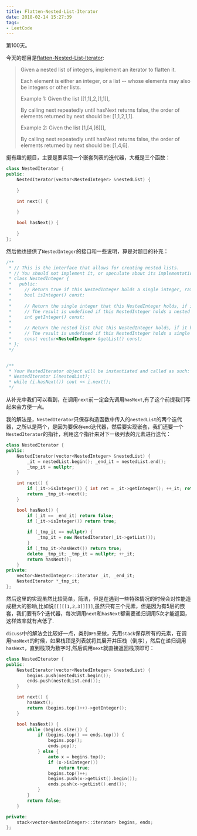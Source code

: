 ```yaml
---
title: Flatten-Nested-List-Iterator
date: 2018-02-14 15:27:39
tags:
- LeetCode
---
```


第100天。

今天的题目是[flatten-Nested-List-Iterator](https://leetcode.com/problems/flatten-nested-list-iterator/description/):

> Given a nested list of integers, implement an iterator to flatten it.
>
> Each element is either an integer, or a list -- whose elements may also be integers or other lists.
>
> Example 1:
> Given the list [[1,1],2,[1,1]],
>
> By calling next repeatedly until hasNext returns false, the order of elements returned by next should be: [1,1,2,1,1].
>
> Example 2:
> Given the list [1,[4,[6]]],
>
> By calling next repeatedly until hasNext returns false, the order of elements returned by next should be: [1,4,6].

挺有趣的题目，主要是要实现一个嵌套列表的迭代器，大概是三个函数：

```c++
class NestedIterator {
public:
    NestedIterator(vector<NestedInteger> &nestedList) {
        
    }

    int next() {
        
    }

    bool hasNext() {
        
    }
};
```

然后他也提供了`NestedInteger`的接口和一些说明，算是对题目的补充：
```c++
/**
 * // This is the interface that allows for creating nested lists.
 * // You should not implement it, or speculate about its implementation
 * class NestedInteger {
 *   public:
 *     // Return true if this NestedInteger holds a single integer, rather than a nested list.
 *     bool isInteger() const;
 *
 *     // Return the single integer that this NestedInteger holds, if it holds a single integer
 *     // The result is undefined if this NestedInteger holds a nested list
 *     int getInteger() const;
 *
 *     // Return the nested list that this NestedInteger holds, if it holds a nested list
 *     // The result is undefined if this NestedInteger holds a single integer
 *     const vector<NestedInteger> &getList() const;
 * };
 */


/**
 * Your NestedIterator object will be instantiated and called as such:
 * NestedIterator i(nestedList);
 * while (i.hasNext()) cout << i.next();
 */
```

从补充中我们可以看到，在调用`next`前一定会先调用`hasNext`,有了这个前提我们写起来会方便一点。

我的解法是，`NestedIterator`只保存构造函数中传入的`nestedList`的两个迭代器，之所以是两个，是因为要保存`end`迭代器，然后要实现嵌套，我们还要一个`NestedIterator`的指针，利用这个指针来对下一级列表的元素进行迭代：

```c++
class NestedIterator {
public:
    NestedIterator(vector<NestedInteger> &nestedList) {
        _it = nestedList.begin(); _end_it = nestedList.end();
        _tmp_it = nullptr;
    }

    int next() {
        if (_it->isInteger()) { int ret = _it->getInteger(); ++_it; return ret; }
        return _tmp_it->next();
    }

    bool hasNext() {
        if (_it == _end_it) return false;
        if (_it->isInteger()) return true;
        
        if (_tmp_it == nullptr) {
            _tmp_it = new NestedIterator(_it->getList());
        }
        if (_tmp_it->hasNext()) return true;
        delete _tmp_it; _tmp_it = nullptr; ++_it;
        return hasNext();
    }
private:
    vector<NestedInteger>::iterator _it, _end_it;
    NestedIterator *_tmp_it;
};
```


然后这里的实现虽然比较简单，简洁，但是在遇到一些特殊情况的时候会对性能造成极大的影响,比如说`[[[[[1,2,3]]]]]`,虽然只有三个元素，但是因为有5层的嵌套，我们要有5个迭代器，每次调用`next`和`hasNext`都需要递归调用5次才能返回，这样效率就有点低了.

`dicuss`中的解法会比较好一点，类别`DFS`来做，先用`stack`保存所有的元素，在调用`hasNext`的时候，如果栈顶是列表就将其展开并压栈（倒序），然后在递归调用`hasNext`，直到栈顶为数字时,然后调用`next`就直接返回栈顶即可：

```c++
class NestedIterator {
public:
    NestedIterator(vector<NestedInteger> &nestedList) {
        begins.push(nestedList.begin());
        ends.push(nestedList.end());
    }

    int next() {
        hasNext();
        return (begins.top()++)->getInteger();
    }

    bool hasNext() {
        while (begins.size()) {
            if (begins.top() == ends.top()) {
                begins.pop();
                ends.pop();
            } else {
                auto x = begins.top();
                if (x->isInteger())
                    return true;
                begins.top()++;
                begins.push(x->getList().begin());
                ends.push(x->getList().end());
            }
        }
        return false;
    }

private:
    stack<vector<NestedInteger>::iterator> begins, ends;
};
```